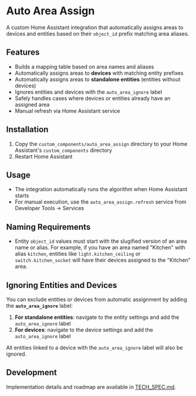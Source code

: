 # Auto Area Assign

A custom Home Assistant integration that automatically assigns areas to devices and entities based on their `object_id` prefix matching area aliases.

## Features
- Builds a mapping table based on area names and aliases
- Automatically assigns areas to **devices** with matching entity prefixes
- Automatically assigns areas to **standalone entities** (entities without devices)
- Ignores entities and devices with the `auto_area_ignore` label
- Safely handles cases where devices or entities already have an assigned area
- Manual refresh via Home Assistant service

## Installation
1. Copy the `custom_components/auto_area_assign` directory to your Home Assistant's `custom_components` directory
2. Restart Home Assistant

## Usage
- The integration automatically runs the algorithm when Home Assistant starts
- For manual execution, use the `auto_area_assign.refresh` service from Developer Tools → Services

## Naming Requirements
- Entity `object_id` values must start with the slugified version of an area name or alias. For example, if you have an area named "Kitchen" with alias `kitchen`, entities like `light.kitchen_ceiling` or `switch.kitchen_socket` will have their devices assigned to the "Kitchen" area.

## Ignoring Entities and Devices
You can exclude entities or devices from automatic assignment by adding the **`auto_area_ignore`** label:

1. **For standalone entities**: navigate to the entity settings and add the `auto_area_ignore` label
2. **For devices**: navigate to the device settings and add the `auto_area_ignore` label

All entities linked to a device with the `auto_area_ignore` label will also be ignored.

## Development
Implementation details and roadmap are available in [TECH_SPEC.md](TECH_SPEC.md).
